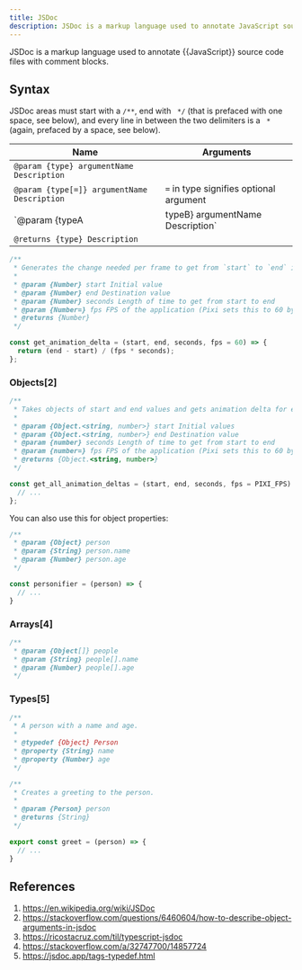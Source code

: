 ```yaml
---
title: JSDoc
description: JSDoc is a markup language used to annotate JavaScript source code files with comment blocks.
---
```


JSDoc is a markup language used to annotate {{JavaScript}} source code files with comment blocks.

## Syntax

JSDoc areas must start with a `/**`, end with ` */` (that is prefaced with one space, see below), and every line in between the two delimiters is a ` *` (again, prefaced by a space, see below).

Name | Arguments
--- | ---
`@param {type} argumentName Description` |
`@param {type[=]} argumentName Description` | `=` in type signifies optional argument
`@param {typeA|typeB} argumentName Description` | `|` separates the two possible types
`@returns {type} Description` |

```javascript
/**
 * Generates the change needed per frame to get from `start` to `end` in `length` seconds
 *
 * @param {Number} start Initial value
 * @param {Number} end Destination value
 * @param {Number} seconds Length of time to get from start to end
 * @param {Number=} fps FPS of the application (Pixi sets this to 60 by default)
 * @returns {Number}
 */

const get_animation_delta = (start, end, seconds, fps = 60) => {
  return (end - start) / (fps * seconds);
};
```

### Objects[2]

```javascript
/**
 * Takes objects of start and end values and gets animation delta for each.
 *
 * @param {Object.<string, number>} start Initial values
 * @param {Object.<string, number>} end Destination value
 * @param {number} seconds Length of time to get from start to end
 * @param {number=} fps FPS of the application (Pixi sets this to 60 by default)
 * @returns {Object.<string, number>}
 */

const get_all_animation_deltas = (start, end, seconds, fps = PIXI_FPS) => {
  // ...
};
```

You can also use this for object properties:

```javascript
/**
 * @param {Object} person
 * @param {String} person.name
 * @param {Number} person.age
 */

const personifier = (person) => {
  // ...
}
```

### Arrays[4]

```javascript
/**
 * @param {Object[]} people
 * @param {String} people[].name
 * @param {Number} people[].age
 */
```

### Types[5]

```javascript
/**
 * A person with a name and age.
 *
 * @typedef {Object} Person
 * @property {String} name
 * @property {Number} age
 */

/**
 * Creates a greeting to the person.
 *
 * @param {Person} person
 * @returns {String}
 */

export const greet = (person) => { 
  // ...
}
```

## References

1. https://en.wikipedia.org/wiki/JSDoc
1. https://stackoverflow.com/questions/6460604/how-to-describe-object-arguments-in-jsdoc
1. https://ricostacruz.com/til/typescript-jsdoc
1. https://stackoverflow.com/a/32747700/14857724
1. https://jsdoc.app/tags-typedef.html
